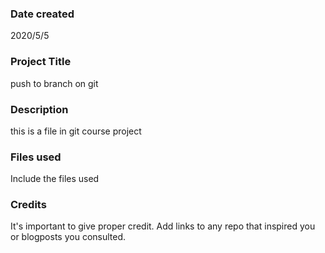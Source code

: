 ### Date created
2020/5/5

### Project Title
push to branch on git

### Description
this is a file in git course project

### Files used
Include the files used

### Credits
It's important to give proper credit. Add links to any repo that inspired you or blogposts you consulted.

